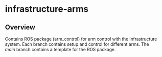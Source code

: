 # infrastructure-arms
## Overview
Contains ROS package (arm_control) for arm control with the infrastructure system. Each branch contains setup and control for different arms. The _main_ branch contains a template for the ROS package.
